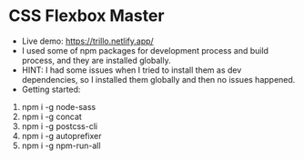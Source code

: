 # CSS Flexbox Master
* Live demo: https://trillo.netlify.app/
* I used some of npm packages for development process and build process, and they are installed globally.
* HINT: I had some issues when I tried to install them as dev dependencies, so I installed them globally and then no issues happened.
* Getting started:
1. npm i -g node-sass
2. npm i -g concat
3. npm i -g postcss-cli
4. npm i -g autoprefixer
5. npm i -g npm-run-all
